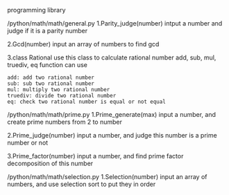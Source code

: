 programming library

/python/math/math/general.py
1.Parity_judge(number)
	intput a number and judge if it is a parity number

2.Gcd(number)
	input an array of numbers to find gcd

3.class Rational
	use this class to calculate rational number
	add, sub, mul, truediv, eq function can use

	add: add two rational number
	sub: sub two rational number
	mul: multiply two rational number
	truediv: divide two rational number
	eq: check two rational number is equal or not equal

/python/math/math/prime.py
1.Prime_generate(max)
	input a number, and create prime numbers from 2 to number

2.Prime_judge(number)
	input a number, and judge this number is a prime number or not

3.Prime_factor(number)
	input a number, and find prime factor decomposition of this number

/python/math/math/selection.py
1.Selection(number)
	input an array of numbers, and use selection sort to put they in order
